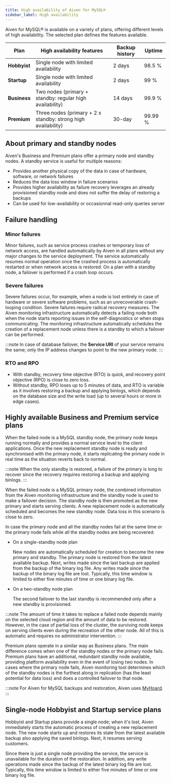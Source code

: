 ```yaml
---
title: High availability of Aiven for MySQL®
sidebar_label: High availability
---
```


Aiven for MySQL® is available on a variety of plans, offering different levels of high availability. The selected plan defines the features available.

| Plan         | High availability features                                      | Backup history | Uptime  |
| ------------ | --------------------------------------------------------------- | -------------- | ------- |
| **Hobbyist** | Single node with limited availability                           | 2 days         | 98.5 %  |
| **Startup**  | Single node with limited availability                           | 2 days         | 99 %    |
| **Business** | Two nodes (primary + standby: regular high availability)        | 14 days        | 99.9 %  |
| **Premium**  | Three nodes (primary + 2 x standby: strong high availability)   | 30-day         | 99.99 % |

## About primary and standby nodes

Aiven's Business and Premium plans offer a primary node and standby nodes. A standby
service is useful for multiple reasons:

-   Provides another physical copy of the data in case of hardware,
    software, or network failures
-   Reduces the data loss window in failure scenarios
-   Provides higher availability as failure recovery leverages an already provisioned
    standby node and does not suffer the delay of restoring a backups
-   Can be used for low-availability or occasionnal read-only queries
    server

## Failure handling

### Minor failures

Minor failures, such as service process crashes or temporary loss of
network access, are handled automatically by Aiven in all plans without
any major changes to the service deployment. The service automatically
resumes normal operation once the crashed process is automatically restarted or when
network access is restored. On a plan with a standby node, a failover is performed if a
crash loop occurs.

### Severe failures

Severe failures occur, for example, when a node is lost entirely in case of hardware
or severe software problems, such as an unrecoverable crash-looping condition. Severe
failures require radical recovery measures. The Aiven monitoring infrastructure
automatically detects a failing node both when the node starts reporting issues in the
self-diagnostics or when stops communicating. The monitoring infrastructure automatically
schedules the creation of a replacement node unless there is a standby to which a failover
can be performed.

:::note
In case of database failover, the **Service URI** of your service
remains the same; only the IP address changes to point to the new
primary node.
:::

### RTO and RPO

- With standby, recovery time objective (RTO) is quick, and recovery point objective (RPO)
  is close to zero loss.
- Without standby, RPO loses up to 5 minutes of data, and RTO is variable as it involves
  restoring a backup and applying binlogs, which depends on the database size and the
  write load (up to several hours or more in edge cases).

## Highly available Business and Premium service plans

When the failed node is a MySQL standby node, the primary node
keeps running normally and provides a normal service level to the client
applications.
Once the new replacement standby node is ready and
synchronised with the primary node, it starts replicating the primary
node in real time as the situation reverts back to normal.

:::note
When the only standby is restored, a failure of the primary is long to recover since the
recovery requires restoring a backup and applying binlogs.
:::

When the failed node is a MySQL primary node, the combined
information from the Aiven monitoring infrastructure and the standby
node is used to make a failover decision. The standby node is then
promoted as the new primary and starts serving clients. A
new replacement node is automatically scheduled and becomes the new
standby node. Data loss in this scenario is close to zero.

In case the primary node and all the standby nodes fail at the same time or the primary
node fails while all the standby nodes are being recovered:

- On a single-standby node plan

  New nodes are automatically scheduled for creation to become the new primary and standby.
  The primary node is restored from the latest available backup. Next, writes made since
  the last backup are applied from the backup of the binary log file. Any writes made
  since the backup of the binary log file are lost. Typically, this time window is limited
  to either five minutes of time or one binary log file.

- On a two-standby node plan

  The second failover to the last standby is recommended only after a new standby is
  provisioned.

:::note
The amount of time it takes to replace a failed node depends mainly on
the selected cloud region and the amount of data to be restored.
However, in the case of partial loss of the cluster, the surviving node
keeps on serving clients even during the recreation of the other node.
All of this is automatic and requires no administrator intervention.
:::

Premium plans operate in a similar way as Business plans. The
main difference comes when one of the standby nodes or the primary node
fails. Premium plans have an additional, redundant standby node
available, providing platform availability even in the event of losing
two nodes. In cases where the primary node fails, Aiven monitoring tool determines which
of the standby nodes is the furthest along
in replication (has the least potential for data loss) and does a
controlled failover to that node.

:::note
For Aiven for MySQL backups and restoration, Aiven uses
[MyHoard](https://aiven.io/blog/introducing-myhoard-your-single-solution-to-mysql-backups-and-restoration).
:::

## Single-node Hobbyist and Startup service plans

Hobbyist and Startup plans provide a single node; when it's lost, Aiven
immediately starts the automatic process of creating a new replacement
node. The new node starts up and restores its state from the latest
available backup also applying the saved binlogs. Next, it resumes serving customers.

Since there is just a single node providing the service, the service is
unavailable for the duration of the restoration. In addition, any write
operations made since the backup of the latest binary log file are lost. Typically, this
time window is limited to either five minutes of time or one binary log file.
